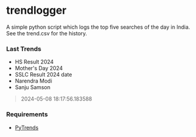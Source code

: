 # trendlogger
A simple python script which logs the top five searches of the day in India.<br>See the trend.csv for the history.<br>

<!-- Last Trends -->
### Last Trends
* HS Result 2024
* Mother's Day 2024
* SSLC Result 2024 date
* Narendra Modi
* Sanju Samson
> 2024-05-08 18:17:56.183588

<!-- Requirements -->
### Requirements
* [PyTrends](https://github.com/dreyco676/pytrends)
